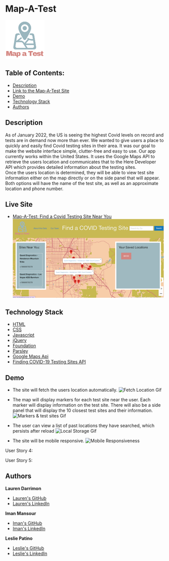 # Map-A-Test

![Logo](assets/images/test-map-logo.png)

## Table of Contents:

* [Description](#description)
* [Link to the Map-A-Test Site](#live-site)
* [Demo](#demo)
* [Technology Stack](#technology-stack)
* [Authors](#authors)

## Description

As of January 2022, the US is seeing the highest Covid levels on record and tests are in demand now more than ever. We wanted to give users a place to quickly and easily find Covid testing sites in their area. It was our goal to make the website interface simple, clutter-free and easy to use. 
Our app currently works within the United States. It uses the Google Maps API to retrieve the users location and communicates that to the Here Developer API which provides detailed information about the testing sites.  
Once the users location is determined, they will be able to view test site information either on the map directly or on the side panel that will appear. Both options will have the name of the test site, as well as an approximate location and phone number.


## Live Site

* [Map-A-Test: Find a Covid Testing Site Near You](https://laurendarrimon.github.io/find-covid-testing/)
![Image of Deployed Site](assets/images/deployedsite-image.png)


## Technology Stack

* [HTML](https://developer.mozilla.org/en-US/docs/Web/HTML)
* [CSS](https://developer.mozilla.org/en-US/docs/Web/CSS)
* [Javascript](https://developer.mozilla.org/en-US/docs/Web/JavaScript)
* [jQuery](https://jquery.com/)
* [Foundation](https://get.foundation/sites/docs/index.html)
* [Parsley](https://parsleyjs.org/doc/index.html)
* [Google Maps Api](https://developers.google.com/maps/documentation/javascript/overview)
* [Finding COVID-19 Testing Sites API](https://developer.here.com/blog/finding-covid-19-testing-sites)


## Demo
* The site will fetch the users location automatically.
![Fetch Location Gif]()

* The map will display markers for each test site near the user. Each marker will display information on the test site. There will also be a side panel that will display the 10 closest test sites and their information.
![Markers & test sites Gif]()


* The user can view a list of past locations they have searched, which persists after reload
![Local Storage Gif]()

* The site will be mobile responsive.
![Mobile Responsiveness]()

User Story 4: 

User Story 5: 




## Authors

**Lauren Darrimon**

* [Lauren's GitHub](https://github.com/LaurenDarrimon)
* [Lauren's LinkedIn](https://www.linkedin.com/in/lauren-lalita-duker-9537b1201/)

**Iman Mansour**

* [Iman's GitHub](https://github.com/imanmansour86)
* [Iman's LinkedIn](https://www.linkedin.com/in/iman-mansour-51391515/)

**Leslie Patino**

* [Leslie's GitHub](https://github.com/lesliejpatino)
* [Leslie's LinkedIn](https://www.linkedin.com/in/lesliejpatino/)
